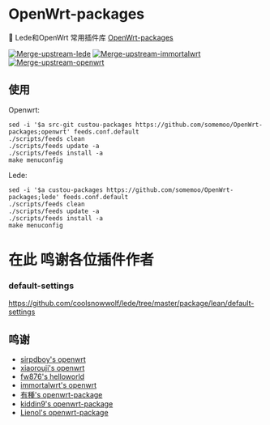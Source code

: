 # OpenWrt-packages
🤖 Lede和OpenWrt 常用插件库
[OpenWrt-packages](https://github.com/somemoo/OpenWrt-packages)

[![Merge-upstream-lede](https://github.com/somemoo/OpenWrt-packages/actions/workflows/Merge-upstream.yml/badge.svg?branch=lede)](https://github.com/somemoo/OpenWrt-packages/actions/workflows/Merge-upstream.yml)
[![Merge-upstream-immortalwrt](https://github.com/somemoo/OpenWrt-packages/actions/workflows/Merge-upstream.yml/badge.svg?branch=immortalwrt)](https://github.com/somemoo/OpenWrt-packages/actions/workflows/Merge-upstream.yml)
[![Merge-upstream-openwrt](https://github.com/somemoo/OpenWrt-packages/actions/workflows/Merge-upstream.yml/badge.svg?branch=openwrt)](https://github.com/somemoo/OpenWrt-packages/actions/workflows/Merge-upstream.yml)

## 使用
Openwrt:
```
sed -i '$a src-git custou-packages https://github.com/somemoo/OpenWrt-packages;openwrt' feeds.conf.default
./scripts/feeds clean
./scripts/feeds update -a
./scripts/feeds install -a
make menuconfig
```
Lede:
```
sed -i '$a custou-packages https://github.com/somemoo/OpenWrt-packages;lede' feeds.conf.default
./scripts/feeds clean
./scripts/feeds update -a
./scripts/feeds install -a
make menuconfig
```

# 在此 鸣谢各位插件作者 


### default-settings
https://github.com/coolsnowwolf/lede/tree/master/package/lean/default-settings


## 鸣谢
- [sirpdboy's openwrt](https://github.com/sirpdboy)
- [xiaorouji's openwrt](https://github.com/xiaorouji)
- [fw876's helloworld](https://github.com/fw876/helloworld)
- [immortalwrt's openwrt](https://github.com/immortalwrt/packages)
- [有種's openwrt-package](https://github.com/kenzok8/openwrt-packages)
- [kiddin9's openwrt-package](https://github.com/kiddin9/openwrt-packages)
- [Lienol's openwrt-package](https://github.com/Lienol/openwrt-package)
